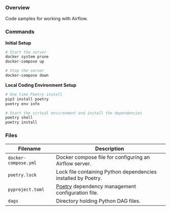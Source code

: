 ### Overview

Code samples for working with Airflow.

### Commands

**Initial Setup**

```bash
# Start the server
docker system prune
docker-compose up

# Stop the server
docker-compose down
```

**Local Coding Environment Setup**

```bash
# One time Poetry install
pip3 install poetry
poetry env info

# Start the virtual environment and install the dependencies
poetry shell
poetry install
```

### Files

| Filename             | Description                                                                             |
|----------------------|-----------------------------------------------------------------------------------------|
| `docker-compose.yml` | Docker compose file for configuring an Airflow server.                                  |
| `poetry.lock`        | Lock file containing Python dependencies installed by Poetry.                           |
| `pyproject.toml`     | [Poetry](https://python-poetry.org/) dependency management configuration file.          |
| `dags`               | Directory holding Python DAG files.                                                     |